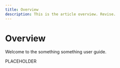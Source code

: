 ```yaml
---
title: Overview
description: This is the article overview. Revise.
---
```


# Overview

Welcome to the something something user guide.

PLACEHOLDER

<!--
This is the landing page of the user guide. It should be the first list item in the TOC.md file.

See other user landing pages to get ideas.
-->
